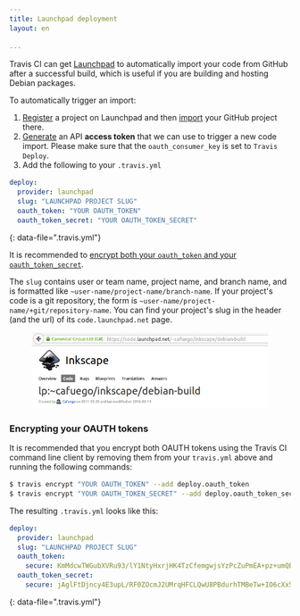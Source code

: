 ```yaml
---
title: Launchpad deployment
layout: en

---
```


Travis CI can get [Launchpad](https://launchpad.net/) to automatically import your code from GitHub after a successful build, which is useful if you are building and hosting Debian packages.

To automatically trigger an import:

1. [Register](https://launchpad.net/projects/+new) a project on Launchpad and then [import](https://code.launchpad.net/+code-imports/+new) your GitHub project there.
2. [Generate](https://help.launchpad.net/API/SigningRequests) an API **access token** that we can use to trigger a new code import. Please make sure that the `oauth_consumer_key` is set to `Travis Deploy`.
3. Add the following to your `.travis.yml`

```yaml
deploy:
  provider: launchpad
  slug: "LAUNCHPAD PROJECT SLUG"
  oauth_token: "YOUR OAUTH_TOKEN"
  oauth_token_secret: "YOUR OAUTH_TOKEN_SECRET"
```
{: data-file=".travis.yml"}

It is recommended to [encrypt both your `oauth_token` and your `oauth_token_secret`](/user/deployment/launchpad/#Encrypting-your-OAUTH-tokens).

The `slug` contains user or team name, project name, and branch name, and is formatted like `~user-name/project-name/branch-name`.  If your project's code is a git repository, the form is `~user-name/project-name/+git/repository-name`. You can find your project's slug in the header (and the url) of its `code.launchpad.net` page.

<figure>
  <img alt="Launchpad slug" src="/images/launchpad-slug.png"/>
</figure>

### Encrypting your OAUTH tokens

It is recommended that you encrypt both OAUTH tokens using the Travis CI command line client by removing them from your `travis.yml` above and running the following commands:

```bash
$ travis encrypt "YOUR OAUTH_TOKEN" --add deploy.oauth_token
$ travis encrypt "YOUR OAUTH_TOKEN_SECRET" --add deploy.oauth_token_secret
```

The resulting `.travis.yml` looks like this:

```yaml
deploy:
  provider: launchpad
  slug: "LAUNCHPAD PROJECT SLUG"
  oauth_token:
    secure: KmMdcwTWGubXVRu93/lY1NtyHxrjHK4TzCfemgwjsYzPcZuPmEA+pz+umQBN\n1ZhzUHZwDNsDd2VnBgYq27ZdcS2cRvtyI/IFuM/xJoRi0jpdTn/KsXR47zeE\nr2bFxRqrdY0fERVHSMkBiBrN/KV5T70js4Y6FydsWaQgXCg+WEU=
  oauth_token_secret:
    secure: jAglFtDjncy4E3upL/RF0ZOcmJ2UMrqHFCLQwU8PBdurhTMBeTw+IO6cXx5z\nU5zqvPYo/ghZ8mMuUhvHiGDM6m6OlMP7+l10VTxH1CoVew2NcQvRdfK3P+4S\nZJ43Hyh/ZLCjft+JK0tBwoa3VbH2+ZTzkRZQjdg54bE16C7Mf1A=
```
{: data-file=".travis.yml"}
